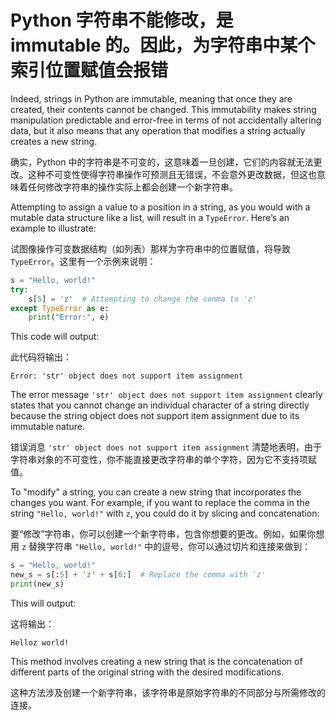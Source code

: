 # Python 字符串不能修改，是 immutable 的。因此，为字符串中某个索引位置赋值会报错

Indeed, strings in Python are immutable, meaning that once they are created, their contents cannot be changed. This immutability makes string manipulation predictable and error-free in terms of not accidentally altering data, but it also means that any operation that modifies a string actually creates a new string.

确实，Python 中的字符串是不可变的，这意味着一旦创建，它们的内容就无法更改。这种不可变性使得字符串操作可预测且无错误，不会意外更改数据，但这也意味着任何修改字符串的操作实际上都会创建一个新字符串。

Attempting to assign a value to a position in a string, as you would with a mutable data structure like a list, will result in a `TypeError`. Here’s an example to illustrate:

试图像操作可变数据结构（如列表）那样为字符串中的位置赋值，将导致 `TypeError`。这里有一个示例来说明：

```python
s = "Hello, world!"
try:
    s[5] = 'z'  # Attempting to change the comma to 'z'
except TypeError as e:
    print("Error:", e)
```

This code will output:

此代码将输出：

```
Error: 'str' object does not support item assignment
```

The error message `'str' object does not support item assignment` clearly states that you cannot change an individual character of a string directly because the string object does not support item assignment due to its immutable nature.

错误消息 `'str' object does not support item assignment` 清楚地表明，由于字符串对象的不可变性，你不能直接更改字符串的单个字符，因为它不支持项赋值。

To "modify" a string, you can create a new string that incorporates the changes you want. For example, if you want to replace the comma in the string `"Hello, world!"` with `z`, you could do it by slicing and concatenation:

要“修改”字符串，你可以创建一个新字符串，包含你想要的更改。例如，如果你想用 `z` 替换字符串 `"Hello, world!"` 中的逗号，你可以通过切片和连接来做到：

```python
s = "Hello, world!"
new_s = s[:5] + 'z' + s[6:]  # Replace the comma with 'z'
print(new_s)
```

This will output:

这将输出：

```
Helloz world!
```

This method involves creating a new string that is the concatenation of different parts of the original string with the desired modifications.

这种方法涉及创建一个新字符串，该字符串是原始字符串的不同部分与所需修改的连接。
